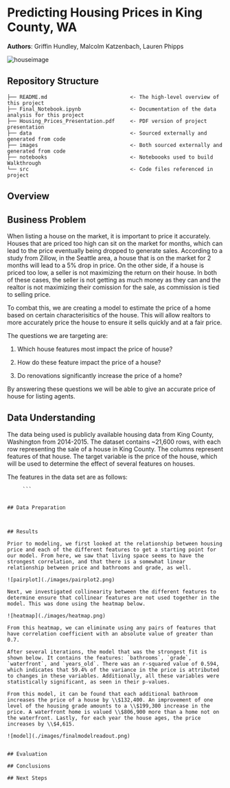 # Predicting Housing Prices in King County, WA

**Authors**: Griffin Hundley, Malcolm Katzenbach, Lauren Phipps

![houseimage](./images/houses.jpg)


## Repository Structure

```
├── README.md                           <- The high-level overview of this project
├── Final_Notebook.ipynb                <- Documentation of the data analysis for this project
├── Housing_Prices_Presentation.pdf     <- PDF version of project presentation
├── data                                <- Sourced externally and generated from code
├── images                              <- Both sourced externally and generated from code
├── notebooks                           <- Noteboooks used to build Walkthrough
└── src                                 <- Code files referenced in project
```

## Overview

## Business Problem

When listing a house on the market, it is important to price it accurately. Houses that are priced too high can sit on the market for months, which can lead to the price eventually being dropped to generate sales. According to a study from Zillow, in the Seattle area, a house that is on the market for 2 months will lead to a 5% drop in price. On the other side, if a house is priced too low, a seller is not maximizing the return on their house. In both of these cases, the seller is not getting as much money as they can and the realtor is not maximizing their comission for the sale, as commission is tied to selling price.

To combat this, we are creating a model to estimate the price of a home based on certain characterisitics of the house. This will allow realtors to more accurately price the house to ensure it sells quickly and at a fair price.

The questions we are targeting are:

1) Which house features most impact the price of house?

2) How do these feature impact the price of a house?

3) Do renovations significantly increase the price of a home?

By answering these questions we will be able to give an accurate price of house for listing agents.

## Data Understanding

The data being used is publicly available housing data from King County, Washington from 2014-2015. The dataset contains ~21,600 rows, with each row representing the sale of a house in King County. The columns represent features of that house. The target variable is the price of the house, which will be used to determine the effect of several features on houses.

The features in the data set are as follows: 

```'id', 'date', 'bedrooms', 'bathrooms', 'sqft_living','sqft_lot', 'floors', 'waterfront', 'grade', 'sqft_above', 'yr_built', 'sqft_living15', 'sqft_lot15', 'has_been_renovated', 'ratio_15', 'years_old', 'condition_2', 'condition_3', 'condition_4', 'condition_5'
     ```


## Data Preparation



## Results

Prior to modeling, we first looked at the relationship between housing price and each of the different features to get a starting point for our model. From here, we saw that living space seems to have the strongest correlation, and that there is a somewhat linear relationship between price and bathrooms and grade, as well.

![pairplot](./images/pairplot2.png)

Next, we investigated collinearity between the different features to determine ensure that collinear features are not used together in the model. This was done using the heatmap below. 

![heatmap](./images/heatmap.png)

From this heatmap, we can eliminate using any pairs of features that have correlation coefficient with an absolute value of greater than 0.7.

After several iterations, the model that was the strongest fit is shown below. It contains the features: `bathrooms`, `grade`, `waterfront`, and `years_old`. There was an r-squared value of 0.594, which indicates that 59.4% of the variance in the price is attributed to changes in these variables. Additionally, all these variables were statistically significant, as seen in their p-values. 

From this model, it can be found that each additional bathroom increases the price of a house by \\$132,400. An improvement of one level of the housing grade amounts to a \\$199,300 increase in the price. A waterfront home is valued \\$806,900 more than a home not on the waterfront. Lastly, for each year the house ages, the price increases by \\$4,615.

![model](./images/finalmodelreadout.png)


## Evaluation

## Conclusions

## Next Steps